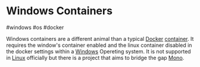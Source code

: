 # Windows Containers
#windows #os #docker 


Windows containers are a different animal than a typical [Docker](Microservice%20Architecture/Docker/Docker.md) [container](container). It requires the window's container enabled and the linux container disabled in the docker settings within a [Windows](Windows) Opereting system. It is not supported in [Linux](Cyber%20Operations/Operation%20Tools/Linux.md) officially but there is a project that aims to bridge the gap [Mono](https://hub.docker.com/_/mono/).



